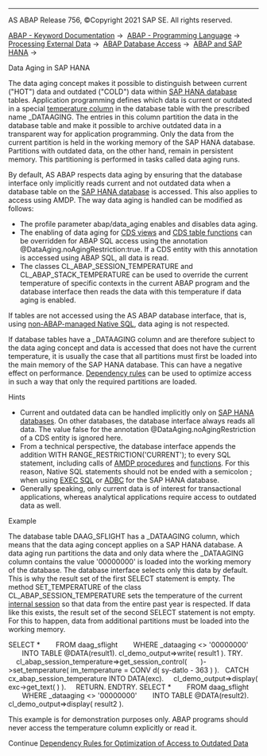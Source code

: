   

* * *

AS ABAP Release 756, ©Copyright 2021 SAP SE. All rights reserved.

[ABAP - Keyword Documentation](https://help.sap.com/doc/abapdocu_756_index_htm/7.56/en-US/abenabap.htm) →  [ABAP - Programming Language](https://help.sap.com/doc/abapdocu_756_index_htm/7.56/en-US/abenabap_reference.htm) →  [Processing External Data](https://help.sap.com/doc/abapdocu_756_index_htm/7.56/en-US/abenabap_language_external_data.htm) →  [ABAP Database Access](https://help.sap.com/doc/abapdocu_756_index_htm/7.56/en-US/abendb_access.htm) →  [ABAP and SAP HANA](https://help.sap.com/doc/abapdocu_756_index_htm/7.56/en-US/abenabap_hana.htm) → 

Data Aging in SAP HANA

The data aging concept makes it possible to distinguish between current ("HOT") data and outdated ("COLD") data within [SAP HANA database](https://help.sap.com/doc/abapdocu_756_index_htm/7.56/en-US/abenhana_database_glosry.htm "Glossary Entry") tables. Application programming defines which data is current or outdated in a special [temperature column](https://help.sap.com/doc/abapdocu_756_index_htm/7.56/en-US/abentemperature_column_glosry.htm "Glossary Entry") in the database table with the prescribed name \_DATAAGING. The entries in this column partition the data in the database table and make it possible to archive outdated data in a transparent way for application programming. Only the data from the current partition is held in the working memory of the SAP HANA database. Partitions with outdated data, on the other hand, remain in persistent memory. This partitioning is performed in tasks called data aging runs.

By default, AS ABAP respects data aging by ensuring that the database interface only implicitly reads current and not outdated data when a database table on the [SAP HANA database](https://help.sap.com/doc/abapdocu_756_index_htm/7.56/en-US/abenhana_database_glosry.htm "Glossary Entry") is accessed. This also applies to access using AMDP. The way data aging is handled can be modified as follows:

-   The profile parameter abap/data\_aging enables and disables data aging.
-   The enabling of data aging for [CDS views](https://help.sap.com/doc/abapdocu_756_index_htm/7.56/en-US/abencds_view_glosry.htm "Glossary Entry") and [CDS table functions](https://help.sap.com/doc/abapdocu_756_index_htm/7.56/en-US/abencds_table_function_glosry.htm "Glossary Entry") can be overridden for ABAP SQL access using the annotation @DataAging.noAgingRestriction:true. If a CDS entity with this annotation is accessed using ABAP SQL, all data is read.
-   The classes CL\_ABAP\_SESSION\_TEMPERATURE and CL\_ABAP\_STACK\_TEMPERATURE can be used to override the current temperature of specific contexts in the current ABAP program and the database interface then reads the data with this temperature if data aging is enabled.

If tables are not accessed using the AS ABAP database interface, that is, using [non-ABAP-managed Native SQL](https://help.sap.com/doc/abapdocu_756_index_htm/7.56/en-US/abenabap_managed_db_objects_nsql.htm), data aging is not respected.

If database tables have a \_DATAAGING column and are therefore subject to the data aging concept and data is accessed that does not have the current temperature, it is usually the case that all partitions must first be loaded into the main memory of the SAP HANA database. This can have a negative effect on performance. [Dependency rules](https://help.sap.com/doc/abapdocu_756_index_htm/7.56/en-US/abenhana_data_aging_druls.htm) can be used to optimize access in such a way that only the required partitions are loaded.

Hints

-   Current and outdated data can be handled implicitly only on [SAP HANA databases](https://help.sap.com/doc/abapdocu_756_index_htm/7.56/en-US/abenhana_database_glosry.htm "Glossary Entry"). On other databases, the database interface always reads all data. The value false for the annotation @DataAging.noAgingRestriction of a CDS entity is ignored here.
-   From a technical perspective, the database interface appends the addition WITH RANGE\_RESTRICTION('CURRENT'); to every SQL statement, including calls of [AMDP procedures](https://help.sap.com/doc/abapdocu_756_index_htm/7.56/en-US/abenamdp_procedure_glosry.htm "Glossary Entry") and [functions](https://help.sap.com/doc/abapdocu_756_index_htm/7.56/en-US/abenamdp_function_glosry.htm "Glossary Entry"). For this reason, Native SQL statements should not be ended with a semicolon ; when using [EXEC SQL](https://help.sap.com/doc/abapdocu_756_index_htm/7.56/en-US/abapexec.htm) or [ADBC](https://help.sap.com/doc/abapdocu_756_index_htm/7.56/en-US/abenadbc.htm) for the SAP HANA database.
-   Generally speaking, only current data is of interest for transactional applications, whereas analytical applications require access to outdated data as well.

Example

The database table DAAG\_SFLIGHT has a \_DATAAGING column, which means that the data aging concept applies on a SAP HANA database. A data aging run partitions the data and only data where the \_DATAAGING column contains the value '00000000' is loaded into the working memory of the database. The database interface selects only this data by default. This is why the result set of the first SELECT statement is empty. The method SET\_TEMPERATURE of the class CL\_ABAP\_SESSION\_TEMPERATURE sets the temperature of the current [internal session](https://help.sap.com/doc/abapdocu_756_index_htm/7.56/en-US/abeninternal_session_glosry.htm "Glossary Entry") so that data from the entire past year is respected. If data like this exists, the result set of the second SELECT statement is not empty. For this to happen, data from additional partitions must be loaded into the working memory.

SELECT \*
       FROM daag\_sflight
       WHERE \_dataaging <> '00000000'
       INTO TABLE @DATA(result1).
cl\_demo\_output=>write( result1 ).
TRY.
    cl\_abap\_session\_temperature=>get\_session\_control(
      )->set\_temperature( im\_temperature = CONV d( sy-datlo - 363 ) ).
  CATCH cx\_abap\_session\_temperature INTO DATA(exc).
    cl\_demo\_output=>display( exc->get\_text( ) ).
    RETURN.
ENDTRY.
SELECT \*
       FROM daag\_sflight
       WHERE \_dataaging <> '00000000'
       INTO TABLE @DATA(result2).
cl\_demo\_output=>display( result2 ).

This example is for demonstration purposes only. ABAP programs should never access the temperature column explicitly or read it.

Continue
[Dependency Rules for Optimization of Access to Outdated Data](https://help.sap.com/doc/abapdocu_756_index_htm/7.56/en-US/abenhana_data_aging_druls.htm)
